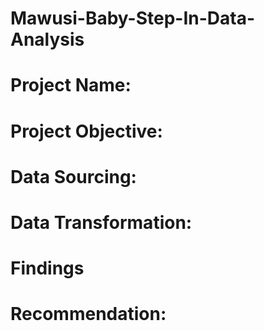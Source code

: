 # Mawusi-Baby-Step-In-Data-Analysis

# Project Name: 

# Project Objective:

# Data Sourcing: 

# Data Transformation:

# Findings 

# Recommendation:
